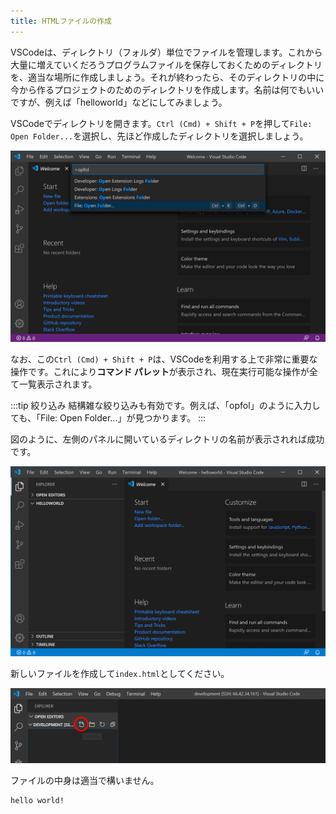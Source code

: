 ```yaml
---
title: HTMLファイルの作成
---
```


VSCodeは、ディレクトリ（フォルダ）単位でファイルを管理します。これから大量に増えていくだろうプログラムファイルを保存しておくためのディレクトリを、適当な場所に作成しましょう。それが終わったら、そのディレクトリの中に今から作るプロジェクトのためのディレクトリを作成します。名前は何でもいいですが、例えば「helloworld」などにしてみましょう。

VSCodeでディレクトリを開きます。`Ctrl (Cmd) + Shift + P`を押して`File: Open Folder...`を選択し、先ほど作成したディレクトリを選択しましょう。

![ディレクトリを開く](02/open-folder.png)

なお、この`Ctrl (Cmd) + Shift + P`は、VSCodeを利用する上で非常に重要な操作です。これにより**コマンド パレット**が表示され、現在実行可能な操作が全て一覧表示されます。

:::tip 絞り込み
結構雑な絞り込みも有効です。例えば、「opfol」のように入力しても、「File: Open Folder...」が見つかります。
:::

図のように、左側のパネルに開いているディレクトリの名前が表示されれば成功です。

![エクスプローラー](02/explorer.png)

新しいファイルを作成して`index.html`としてください。

![index.htmlの作成](02/create-index-html.png)

ファイルの中身は適当で構いません。

```html title="index.html"
hello world!
```
